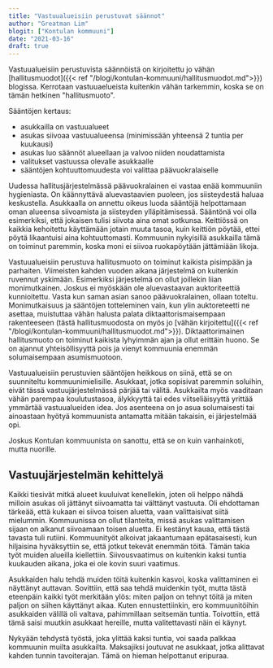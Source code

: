 ```yaml
---
title: "Vastuualueisiin perustuvat säännot"
author: "Greatman Lim"
blogit: ["Kontulan kommuuni"]
date: "2021-03-16"
draft: true
---
```

Vastuualueisiin perustuvista säännöistä on kirjoitettu jo vähän [hallitusmuodot]({{< ref "/blogi/kontulan-kommuuni/hallitusmuodot.md">}}) blogissa. Kerrotaan vastuuaelueista kuitenkin vähän tarkemmin, koska se on tämän hetkinen "hallitusmuoto".

Sääntöjen kertaus:

  - asukkailla on vastuualueet
  - asukas siivoaa vastuualueensa (minimissään yhteensä 2 tuntia per kuukausi)
  - asukas luo säännöt alueellaan ja valvoo niiden noudattamista
  - valitukset vastuussa olevalle asukkaalle
  - sääntöjen kohtuuttomuudesta voi valittaa päävuokralaiselle

Uudessa hallitusjärjestelmässä päävuokralainen ei vastaa enää kommuuniin hygieniasta. On käännyttävä aluevastaavien puoleen, jos siisteydestä haluaa keskustella. Asukkaalla on annettu oikeus luoda sääntöjä helpottamaan oman alueensa siivoamista ja siisteyden ylläpitämisessä. Sääntönä voi olla esimerkiksi, että jokaisen tulisi siivota aina omat sotkunsa. Keittiössä on kaikkia kehoitettu käyttämään jotain muuta tasoa, kuin keittiön pöytää, ettei pöytä likaantuisi aina kohtuuttomasti. Kommuunin nykyisillä asukkailla tämä on toiminut paremmin, koska moni ei siivoa ruokapöytään jättämiään likoja.

Vastuualueisiin perustuva hallitusmuoto on toiminut kaikista pisimpään ja parhaiten. Viimeisten kahden vuoden aikana järjestelmä on kuitenkin ruvennut yskimään. Esimerkiksi järjestelmä on ollut joillekin liian monimutkainen. Joskus ei myöskään ole aluevastaavan auktoriteettiä kunnioitettu. Vasta kun saman asian sanoo päävuokralainen, ollaan toteltu. Monimutkaisuus ja sääntöjen totteleminen vain, kun ylin auktoreteetti ne asettaa, muistuttaa vähän halusta palata diktaattorismaisempaan rakenteeseen (tästä hallitusmuodosta on myös jo [vähän kirjoitettu]({{< ref "/blogi/kontulan-kommuuni/hallitusmuodot.md">}}). Diktaattorimainen hallitusmuoto on toiminut kaikista lyhyimmän ajan ja ollut erittäin huono. Se on ajannut yhteisöllisyyttä pois ja vienyt kommuunia enemmän solumaisempaan asumismuotoon.

Vastuualueisiin perustuvien sääntöjen heikkous on siinä, että se on suunniteltu kommuunimielisille. Asukkaat, jotka sopisivat paremmin soluihin, eivät tässä vastuujärjestelmässä pärjää tai välitä. Asukkailta myös vaaditaan vähän parempaa koulutustasoa, älykkyyttä tai edes viitseliäisyyttä yrittää ymmärtää vastuualueiden idea. Jos asenteena on jo asua solumaisesti tai ainoastaan hyötyä kommuunista antamatta mitään takaisin, ei järjestelmää opi.

Joskus Kontulan kommuunista on sanottu, että se on kuin vanhainkoti, mutta nuorille.

## Vastuujärjestelmän kehittelyä

Kaikki tiesivät mitkä alueet kuuluivat kenellekin, joten oli helppo nähdä milloin asukas oli jättänyt siivoamatta tai välttänyt vastuuta. Oli ehdottaman tärkeää, että kukaan ei siivoa toisen aluetta, vaan valittaisivat siitä mielummin. Kommuunissa on ollut tilanteita, missä asukas valittamisen sijaan on alkanut siivoamaan toisen aluetta. Ei kestänyt kauaa, että tästä tavasta tuli rutiini. Kommuunityöt alkoivat jakaantumaan epätasaisesti, kun hiljaisina hyväksyttiin se, että jotkut tekevät enemmän töitä. Tämän takia työt muiden alueilla kiellettiin. Siivousvaatimus on kuitenkin kaksi tuntia kuukauden aikana, joka ei ole kovin suuri vaatimus.

Asukkaiden halu tehdä muiden töitä kuitenkin kasvoi, koska valittaminen ei näyttänyt auttavan. Sovittiin, että saa tehdä muidenkin työt, mutta tästä eteenpäin kaikki työt merkitään ylös: miten paljon on tehnyt töitä ja miten paljon on siihen käyttänyt aikaa. Kuten ennustettiinkin, ero kommuunitöihin asukkaiden välillä oli valtava, pahimmillaan seitsemän tuntia. Toivottiin, että tämä saisi muutkin asukkaat hereille, mutta valitettavasti näin ei käynyt.

Nykyään tehdystä työstä, joka ylittää kaksi tuntia, voi saada palkkaa kommuunin muilta asukkailta. Maksajiksi joutuvat ne asukkaat, jotka alittavat kahden tunnin tavoiterajan. Tämä on hieman helpottanut eripuraa.

